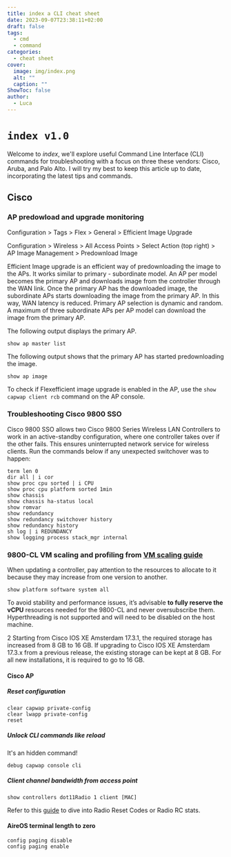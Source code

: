 ```yaml
---
title: index a CLI cheat sheet
date: 2023-09-07T23:38:11+02:00
draft: false
tags:
  - cmd
  - command
categories:
  - cheat sheet
cover:
  image: img/index.png
  alt: ""
  caption: ""
ShowToc: false
author:
  - Luca
---
```

# `index v1.0`
Welcome to *index*, we'll explore useful Command Line Interface (CLI) commands for troubleshooting with a focus on three these vendors: Cisco, Aruba, and Palo Alto.
I will try my best to keep this article up to date, incorporating the latest tips and commands.
## Cisco

### AP predowload and upgrade monitoring
Configuration > Tags > Flex > General > Efficient Image Upgrade

Configuration > Wireless > All Access Points > Select Action (top right) > AP Image Management > Predownload Image

Efficient Image upgrade is an efficient way of predownloading the image to the APs. It works similar to primary - subordinate model. An AP per model becomes the primary AP and downloads image from the controller through the WAN link. Once the primary AP has the downloaded image, the subordinate APs starts downloading the image from the primary AP. In this way, WAN latency is reduced. Primary AP selection is dynamic and random. A maximum of three subordinate APs per AP model can download the image from the primary AP.

The following output displays the primary AP.
```
show ap master list
```

The following output shows that the primary AP has started predownloading the image.
```
show ap image
```

To check if Flexefficient image upgrade is enabled in the AP, use the `show capwap client rcb` command on the AP console.


### Troubleshooting Cisco 9800 SSO
Cisco 9800 SSO allows two Cisco 9800 Series Wireless LAN Controllers to work in an active-standby configuration, where one controller takes over if the other fails. This ensures uninterrupted network service for wireless clients. Run the commands below if any unexpected switchover was to happen:
```
term len 0
dir all | i cor
show proc cpu sorted | i CPU
show proc cpu platform sorted 1min
show chassis
show chassis ha-status local
show romvar
show redundancy
show redundancy switchover history
show redundancy history
sh log | i REDUNDANCY
show logging process stack_mgr internal
```
### 9800-CL VM scaling and profiling from [VM scaling guide](https://www.cisco.com/c/en/us/products/collateral/wireless/catalyst-9800-cl-wireless-controller-cloud/nb-06-cat9800-cl-wirel-cloud-dep-guide-cte-en.html)
When updating a controller, pay attention to the resources to allocate to it because they may increase from one version to another.
```
show platform software system all
```

To avoid stability and performance issues, it’s advisable **to fully reserve the vCPU** resources needed for the 9800-CL and never oversubscribe them. Hyperthreading is not supported and will need to be disabled on the host machine.

2 Starting from Cisco IOS XE Amsterdam 17.3.1, the required storage has increased from 8 GB to 16 GB. If upgrading to Cisco IOS XE Amsterdam 17.3.x from a previous release, the existing storage can be kept at 8 GB. For all new installations, it is required to go to 16 GB.
#### Cisco AP
##### Reset configuration
```
clear capwap private-config  
clear lwapp private-config  
reset
```
##### Unlock CLI commands like reload
It's an hidden command!
```
debug capwap console cli
```
##### Client channel bandwidth from access point
```
show controllers dot11Radio 1 client [MAC]
```

Refer to this [guide](https://www.cisco.com/c/en/us/td/docs/wireless/access_point/tech-notes/ap-radio-reset-codes.html) to dive into Radio Reset Codes or Radio RC stats.
#### AireOS terminal length to zero
```
config paging disable
config paging enable
```

